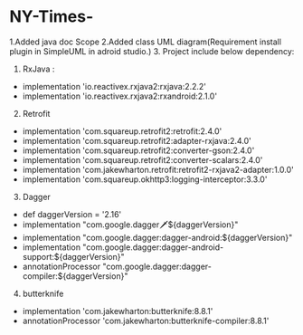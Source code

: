 # NY-Times-


1.Added java doc Scope 
2.Added class UML diagram(Requirement install plugin in SimpleUML in adroid studio.)
3. Project include below dependency: 
1. RxJava : 

* implementation 'io.reactivex.rxjava2:rxjava:2.2.2'
* implementation 'io.reactivex.rxjava2:rxandroid:2.1.0'

2. Retrofit
* implementation 'com.squareup.retrofit2:retrofit:2.4.0'
* implementation 'com.squareup.retrofit2:adapter-rxjava:2.4.0'
* implementation 'com.squareup.retrofit2:converter-gson:2.4.0'
* implementation 'com.squareup.retrofit2:converter-scalars:2.4.0'
* implementation 'com.jakewharton.retrofit:retrofit2-rxjava2-adapter:1.0.0'
* implementation 'com.squareup.okhttp3:logging-interceptor:3.3.0'
3. Dagger
* def daggerVersion = '2.16'
* implementation "com.google.dagger:dagger:${daggerVersion}"
* implementation "com.google.dagger:dagger-android:${daggerVersion}"
* implementation "com.google.dagger:dagger-android-support:${daggerVersion}"
* annotationProcessor "com.google.dagger:dagger-compiler:${daggerVersion}"

4. butterknife
* implementation 'com.jakewharton:butterknife:8.8.1'
* annotationProcessor 'com.jakewharton:butterknife-compiler:8.8.1'


